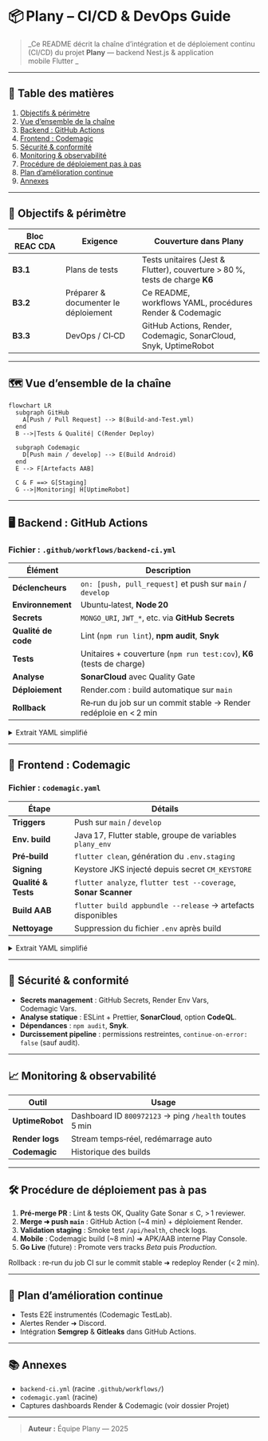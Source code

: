 # 📦 Plany – CI/CD & DevOps Guide

> _Ce README décrit la chaîne d’intégration et de déploiement continu (CI/CD) du projet **Plany** — backend Nest.js & application mobile Flutter _

---

## 🚀 Table des matières

1. [Objectifs & périmètre](#-objectifs--périmètre)
2. [Vue d’ensemble de la chaîne](#-vue-densemble-de-la-chaîne)
3. [Backend : GitHub Actions](#-backend--github-actions)
4. [Frontend : Codemagic](#-frontend--codemagic)
5. [Sécurité & conformité](#-sécurité--conformité)
6. [Monitoring & observabilité](#-monitoring--observabilité)
7. [Procédure de déploiement pas à pas](#-procédure-de-déploiement-pas-à-pas)
8. [Plan d’amélioration continue](#-plan-damélioration-continue)
9. [Annexes](#-annexes)

---

## 🎯 Objectifs & périmètre

| Bloc REAC CDA | Exigence                             | Couverture dans Plany                                                       |
| ------------- | ------------------------------------ | --------------------------------------------------------------------------- |
| **B3.1**      | Plans de tests                       | Tests unitaires (Jest & Flutter), couverture > 80 %, tests de charge **K6** |
| **B3.2**      | Préparer & documenter le déploiement | Ce README, workflows YAML, procédures Render & Codemagic                    |
| **B3.3**      | DevOps / CI‑CD                       | GitHub Actions, Render, Codemagic, SonarCloud, Snyk, UptimeRobot            |

---

## 🗺️ Vue d’ensemble de la chaîne

```mermaid
flowchart LR
  subgraph GitHub
    A[Push / Pull Request] --> B(Build‑and‑Test.yml)
  end
  B -->|Tests & Qualité| C(Render Deploy)

  subgraph Codemagic
    D[Push main / develop] --> E(Build Android)
  end
  E --> F[Artefacts AAB]

  C & F ==> G[Staging]
  G -->|Monitoring| H[UptimeRobot]
```

---

## 🖥️ Backend : GitHub Actions

### Fichier : `.github/workflows/backend-ci.yml`

| Élément             | Description                                                           |
| ------------------- | --------------------------------------------------------------------- |
| **Déclencheurs**    | `on: [push, pull_request]` et push sur `main` / `develop`             |
| **Environnement**   | Ubuntu‑latest, **Node 20**                                            |
| **Secrets**         | `MONGO_URI`, `JWT_*`, etc. via **GitHub Secrets**                     |
| **Qualité de code** | Lint (`npm run lint`), **npm audit**, **Snyk**                        |
| **Tests**           | Unitaires + couverture (`npm run test:cov`), **K6** (tests de charge) |
| **Analyse**         | **SonarCloud** avec Quality Gate                                      |
| **Déploiement**     | Render.com : build automatique sur `main`                             |
| **Rollback**        | Re‑run du job sur un commit stable → Render redéploie en < 2 min      |

<details>
<summary>Extrait YAML simplifié</summary>

```yaml
name: Backend CI
on: [push, pull_request]

jobs:
  build-and-test:
    runs-on: ubuntu-latest
    defaults:
      run:
        working-directory: back
    steps:
      - uses: actions/checkout@v4
      - uses: actions/setup-node@v3
        with:
          node-version: 20
      - run: npm ci
      - run: npm run lint
      - run: npm run test:cov
      - run: npx snyk test --all-projects
        env:
          SNYK_TOKEN: ${{ secrets.SNYK_TOKEN }}
      - uses: sonarsource/sonarcloud-github-action@v2
        env:
          SONAR_TOKEN: ${{ secrets.SONAR_TOKEN }}
```

</details>

---

## 📱 Frontend : Codemagic

### Fichier : `codemagic.yaml`

| Étape               | Détails                                                         |
| ------------------- | --------------------------------------------------------------- |
| **Triggers**        | Push sur `main` / `develop`                                     |
| **Env. build**      | Java 17, Flutter stable, groupe de variables `plany_env`        |
| **Pré‑build**       | `flutter clean`, génération du `.env.staging`                   |
| **Signing**         | Keystore JKS injecté depuis secret `CM_KEYSTORE`                |
| **Qualité & Tests** | `flutter analyze`, `flutter test --coverage`, **Sonar Scanner** |
| **Build AAB**       | `flutter build appbundle --release` → artefacts disponibles     |
| **Nettoyage**       | Suppression du fichier `.env` après build                       |

<details>
<summary>Extrait YAML simplifié</summary>

```yaml
workflows:
  plany-android-build:
    name: Build Plany Android
    environment:
      java: 17
      flutter: stable
      groups:
        - plany_env
    scripts:
      - flutter clean
      - flutter pub get
      - flutter analyze --no-fatal-infos --format json || true
      - flutter test --coverage
      - sonar-scanner -Dsonar.projectKey=PlanyIt_project-plany-app
      - flutter build appbundle --release
    artifacts:
      - front/build/app/outputs/bundle/release/app-release.aab
```

</details>

---

## 🔐 Sécurité & conformité

- **Secrets management** : GitHub Secrets, Render Env Vars, Codemagic Vars.
- **Analyse statique** : ESLint + Prettier, **SonarCloud**, option **CodeQL**.
- **Dépendances** : `npm audit`, **Snyk**.
- **Durcissement pipeline** : permissions restreintes, `continue-on-error: false` (sauf audit).

---

## 📈 Monitoring & observabilité

| Outil           | Usage                                                  |
| --------------- | ------------------------------------------------------ |
| **UptimeRobot** | Dashboard ID `800972123` → ping `/health` toutes 5 min |
| **Render logs** | Stream temps‑réel, redémarrage auto                    |
| **Codemagic**   | Historique des builds          |

---

## 🛠️ Procédure de déploiement pas à pas

1. **Pré‑merge PR** : Lint & tests OK, Quality Gate Sonar ≤ C, > 1 reviewer.
2. **Merge ➜ push `main`** : GitHub Action (\~4 min) + déploiement Render.
3. **Validation staging** : Smoke test `/api/health`, check logs.
4. **Mobile** : Codemagic build (\~8 min) ➜ APK/AAB interne Play Console.
5. **Go Live** (future) : Promote vers tracks _Beta_ puis _Production_.

Rollback : re‑run du job CI sur le commit stable ➜ redeploy Render (< 2 min).

---

## 🌱 Plan d’amélioration continue

- Tests E2E instrumentés (Codemagic TestLab).
- Alertes Render ➜ Discord.
- Intégration **Semgrep** & **Gitleaks** dans GitHub Actions.

---

## 📚 Annexes

- `backend-ci.yml` (racine `.github/workflows/`)
- `codemagic.yaml` (racine)
- Captures dashboards Render & Codemagic (voir dossier Projet)

---

> **Auteur :** Équipe Plany — 2025
